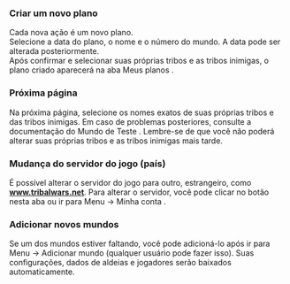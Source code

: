 ### Criar um novo plano

<div class="p-3 mb-2 bg-light text-dark"><i class="bi bi-info-square"></i> Cada nova ação é um novo plano.</div>

<div class="p-3 mb-2 bg-light text-dark"><i class="bi bi-info-square"></i> Selecione a data do plano, o nome e o número do mundo. A data pode ser alterada posteriormente.</div>

<div class="p-3 mb-2 bg-light text-dark"><i class="bi bi-info-square"></i> Após confirmar e selecionar suas próprias tribos e as tribos inimigas, o plano criado aparecerá na aba <span class = "md-error"> Meus planos </span>.</div>

### Próxima página

Na próxima página, selecione os nomes exatos de suas próprias tribos e das tribos inimigas. Em caso de problemas posteriores, consulte a documentação do <span class = "md-correct2"> Mundo de Teste </span>. Lembre-se de que você não poderá alterar suas próprias tribos e as tribos inimigas mais tarde.

### Mudança do servidor do jogo (país)

É possível alterar o servidor do jogo para outro, estrangeiro, como **www.tribalwars.net**. Para alterar o servidor, você pode clicar no botão nesta aba ou ir para <span class = "md-correct2"> Menu -> Minha conta </span>.

### Adicionar novos mundos

Se um dos mundos estiver faltando, você pode adicioná-lo após ir para <span class = "md-correct2"> Menu -> Adicionar mundo </span> (qualquer usuário pode fazer isso). Suas configurações, dados de aldeias e jogadores serão baixados automaticamente.
